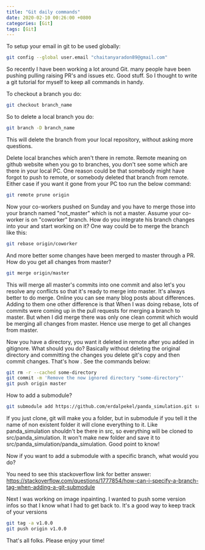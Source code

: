 ```yaml
---
title: "Git daily commands"
date: 2020-02-10 00:26:00 +0800
categories: [Git]
tags: [Git]
---
```


To setup your email in git to be used globally:

```bash
git config --global user.email "chaitanyaradon89@gmail.com"
```

So recently I have been working a lot around Git. many people have been pushing pulling raising PR's and issues etc. Good stuff. So I thought to write a git tutorial for myself to keep all commands in handy.

To checkout a branch you do:

```bash
git checkout branch_name
```

So to delete a local branch you do:

```bash
git branch -D branch_name
```

This will delete the branch from your local repository, without asking more questions. 

Delete local branches which aren't there in remote. Remote meaning on github website when you go to branches, you don't see some which are there in your local PC. One reason could be that somebody might have forgot to push to remote, or somebody deleted that branch from remote. Either case if you want it gone from your PC too run the below command:

```bash
git remote prune origin
```

Now your co-workers pushed on Sunday and you have to merge those into your branch named "not_master" which is not a master. Assume your co-worker is on "coworker" branch. How do you integrate his branch changes into your and start working on it? One way could be to merge the branch like this:

```bash
git rebase origin/coworker
```

And more better some changes have been merged to master through a PR. How do you get all changes from master?

```bash
git merge origin/master
```

This will merge all master's commits into one commit and also let's you resolve any conflicts so that it's ready to merge into master. It's always better to do merge. Online you can see many blog posts about differences. Adding to them one other difference is that When I was doing rebase, lots of commits were coming up in the pull requests for merging a branch to master. But when I did merge there was only one clean commit which would be merging all changes from master. Hence use merge to get all changes from master.

Now you have a directory, you want it deleted in remote after you added in gitignore. What should you do? Basically without deleting the original directory and committing the changes you delete git's copy and then commit changes. That's how . See the commands below:

```bash
git rm -r --cached some-directory
git commit -m 'Remove the now ignored directory "some-directory"'
git push origin master
```

How to add a submodule?

```bash
git submodule add https://github.com/erdalpekel/panda_simulation.git src/panda_simulation
```

If you just clone, git will make you a folder, but in submodule if you tell it the name of non existent folder it will clone everything to it. Like panda_simulation shouldn't be there in src, so everything will be cloned to src/panda_simulation. It won't make new folder and save it to src/panda_simulation/panda_simulation. Good point to know!

Now if you want to add a submodule with a specific branch, what would you do?

You need to see this stackoverflow link for better answer: https://stackoverflow.com/questions/1777854/how-can-i-specify-a-branch-tag-when-adding-a-git-submodule

Next I was working on image inpainting. I wanted to push some version infos so that I know what I had to get back to. It's a good way to keep track of your versions

```bash
git tag -a v1.0.0
git push origin v1.0.0
```



That's all folks. Please enjoy your time!